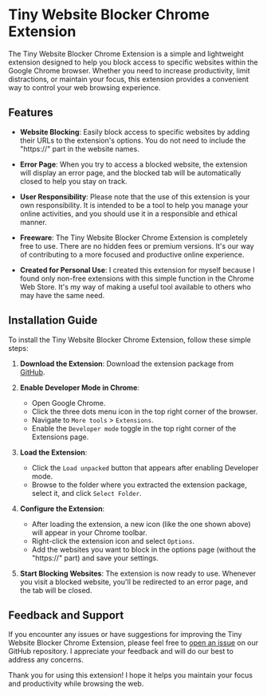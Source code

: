 # Tiny Website Blocker Chrome Extension


The Tiny Website Blocker Chrome Extension is a simple and lightweight extension designed to help you block access to specific websites within the Google Chrome browser. Whether you need to increase productivity, limit distractions, or maintain your focus, this extension provides a convenient way to control your web browsing experience.

## Features

- **Website Blocking**: Easily block access to specific websites by adding their URLs to the extension's options. You do not need to include the "https://" part in the website names.

- **Error Page**: When you try to access a blocked website, the extension will display an error page, and the blocked tab will be automatically closed to help you stay on track.

- **User Responsibility**: Please note that the use of this extension is your own responsibility. It is intended to be a tool to help you manage your online activities, and you should use it in a responsible and ethical manner.

- **Freeware**: The Tiny Website Blocker Chrome Extension is completely free to use. There are no hidden fees or premium versions. It's our way of contributing to a more focused and productive online experience.

- **Created for Personal Use**: I created this extension for myself because I found only non-free extensions with this simple function in the Chrome Web Store. It's my way of making a useful tool available to others who may have the same need.

## Installation Guide

To install the Tiny Website Blocker Chrome Extension, follow these simple steps:

1. **Download the Extension**: Download the extension package from [GitHub](https://github.com/janosvajda/chrome-extension-website-blocker.git).

2. **Enable Developer Mode in Chrome**:
    - Open Google Chrome.
    - Click the three dots menu icon in the top right corner of the browser.
    - Navigate to `More tools` > `Extensions`.
    - Enable the `Developer mode` toggle in the top right corner of the Extensions page.

4. **Load the Extension**:
    - Click the `Load unpacked` button that appears after enabling Developer mode.
    - Browse to the folder where you extracted the extension package, select it, and click `Select Folder`.

5. **Configure the Extension**:
    - After loading the extension, a new icon (like the one shown above) will appear in your Chrome toolbar.
    - Right-click the extension icon and select `Options`.
    - Add the websites you want to block in the options page (without the "https://" part) and save your settings.

6. **Start Blocking Websites**: The extension is now ready to use. Whenever you visit a blocked website, you'll be redirected to an error page, and the tab will be closed.

## Feedback and Support

If you encounter any issues or have suggestions for improving the Tiny Website Blocker Chrome Extension, please feel free to [open an issue](https://github.com/janosvajda/chrome-extension-website-blocker/issues) on our GitHub repository. I appreciate your feedback and will do our best to address any concerns.

Thank you for using this extension! I hope it helps you maintain your focus and productivity while browsing the web.
